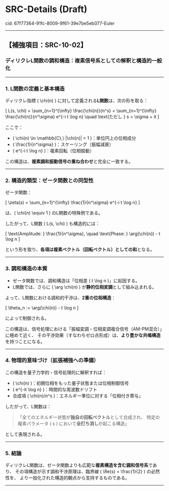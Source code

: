 # SRC-Details (Draft)

cid: 67f77364-91fc-8009-9f61-39e7be5eb077-Euler

---

## 【補強項目：SRC-10-02】

### ディリクレL関数の調和構造：複素信号系としての解釈と構造的一般化

---

### 1. L関数の定義と基本構造

ディリクレ指標 \( \chi(n) \) に対して定義される**L関数**は、次の形を取る：

\[
L(s, \chi) = \sum_{n=1}^{\infty} \frac{\chi(n)}{n^s}
= \sum_{n=1}^{\infty} \frac{\chi(n)}{n^\sigma} e^{-i t \log n}
\quad \text{ただし } s = \sigma + it
\]

ここで：

- \( \chi(n) \in \mathbb{C},\ |\chi(n)| = 1 \)：単位円上の位相成分
- \( \frac{1}{n^\sigma} \)：スケーリング（振幅減衰）
- \( e^{-i t \log n} \)：複素回転（位相振動）

この構造は、**複素調和振動信号の重ね合わせ**と完全に一致する。

---

### 2. 構造的類型：ゼータ関数との同型性

ゼータ関数：

\[
\zeta(s) = \sum_{n=1}^{\infty} \frac{1}{n^\sigma} e^{-i t \log n}
\]

は、\( \chi(n) \equiv 1 \) のL関数の特殊例である。

したがって、L関数 \( L(s, \chi) \) も構造的には：

\[
\text{Amplitude: } \frac{1}{n^\sigma}, \quad
\text{Phase: } \arg(\chi(n)) - t \log n
\]

という形を取り、**各項は複素ベクトル（回転ベクトル）としての和**となる。

---

### 3. 調和構造の本質

- ゼータ関数では、調和構造は「位相差 \( t \log n \)」に起因する。
- L関数では、さらに \( \arg \chi(n) \) が**静的位相変調**として組み込まれる。

よって、L関数における調和的干渉は、**2重の位相構造**：

\[
\theta_n := \arg(\chi(n)) - t \log n
\]

によって制御される。

この構造は、信号処理における「振幅変調・位相変調複合信号（AM-PM混合）」に極めて近く、
その干渉効果（すなわちゼロ点形成）は、**より豊かな共鳴構造**を持つことになる。

---

### 4. 物理的意味づけ（拡張補強への準備）

この構造を量子力学的・信号処理的に解釈すれば：

- \( \chi(n) \)：初期位相をもった量子状態または位相制御信号
- \( e^{-it \log n} \)：時間的な周波数ドリフト
- 合成項 \( \chi(n)/n^s \)：エネルギー準位に対する「位相付き寄与」

したがって、L関数は：

> 「全てのエネルギー状態が**独自の回転ベクトル**として合成され、
> 特定の複素パラメータ \( s \) において**全打ち消し**が起こる構造」

として表現される。

---

### 5. 結論

ディリクレL関数は、ゼータ関数よりも広範な**複素構造を含む調和信号系**であり、
その項構造が示す調和干渉原理は、臨界線 \( \Re(s) = \frac{1}{2} \) の必然性を、
より一般化された構造的観点から支持するものである。

---

